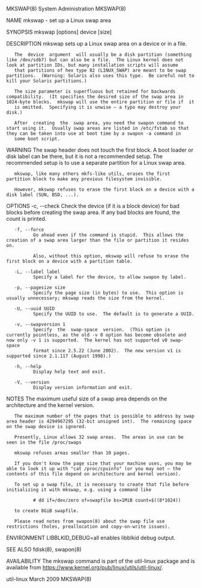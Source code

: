 MKSWAP(8)                                                                                   System Administration                                                                                   MKSWAP(8)

NAME
       mkswap - set up a Linux swap area

SYNOPSIS
       mkswap [options] device [size]

DESCRIPTION
       mkswap sets up a Linux swap area on a device or in a file.

       The  device  argument  will usually be a disk partition (something like /dev/sdb7) but can also be a file.  The Linux kernel does not look at partition IDs, but many installation scripts will assume
       that partitions of hex type 82 (LINUX_SWAP) are meant to be swap partitions.  (Warning: Solaris also uses this type.  Be careful not to kill your Solaris partitions.)

       The size parameter is superfluous but retained for backwards compatibility.  (It specifies the desired size of the swap area in 1024-byte blocks.  mkswap will use the entire partition or file if  it
       is omitted.  Specifying it is unwise – a typo may destroy your disk.)

       After  creating  the  swap area, you need the swapon command to start using it.  Usually swap areas are listed in /etc/fstab so that they can be taken into use at boot time by a swapon -a command in
       some boot script.

WARNING
       The swap header does not touch the first block.  A boot loader or disk label can be there, but it is not a recommended setup.  The recommended setup is to use a separate partition for a  Linux  swap
       area.

       mkswap, like many others mkfs-like utils, erases the first partition block to make any previous filesystem invisible.

       However, mkswap refuses to erase the first block on a device with a disk label (SUN, BSD, ...).

OPTIONS
       -c, --check
              Check the device (if it is a block device) for bad blocks before creating the swap area.  If any bad blocks are found, the count is printed.

       -f, --force
              Go ahead even if the command is stupid.  This allows the creation of a swap area larger than the file or partition it resides on.

              Also, without this option, mkswap will refuse to erase the first block on a device with a partition table.

       -L, --label label
              Specify a label for the device, to allow swapon by label.

       -p, --pagesize size
              Specify the page size (in bytes) to use.  This option is usually unnecessary; mkswap reads the size from the kernel.

       -U, --uuid UUID
              Specify the UUID to use.  The default is to generate a UUID.

       -v, --swapversion 1
              Specify  the  swap-space  version.  (This option is currently pointless, as the old -v 0 option has become obsolete and now only -v 1 is supported.  The kernel has not supported v0 swap-space
              format since 2.5.22 (June 2002).  The new version v1 is supported since 2.1.117 (August 1998).)

       -h, --help
              Display help text and exit.

       -V, --version
              Display version information and exit.

NOTES
       The maximum useful size of a swap area depends on the architecture and the kernel version.

       The maximum number of the pages that is possible to address by swap area header is 4294967295 (32-bit unsigned int).  The remaining space on the swap device is ignored.

       Presently, Linux allows 32 swap areas.  The areas in use can be seen in the file /proc/swaps

       mkswap refuses areas smaller than 10 pages.

       If you don't know the page size that your machine uses, you may be able to look it up with "cat /proc/cpuinfo" (or you may not – the contents of this file depend on architecture and kernel version).

       To set up a swap file, it is necessary to create that file before initializing it with mkswap, e.g. using a command like

              # dd if=/dev/zero of=swapfile bs=1MiB count=$((8*1024))

       to create 8GiB swapfile.

       Please read notes from swapon(8) about the swap file use restrictions (holes, preallocation and copy-on-write issues).

ENVIRONMENT
       LIBBLKID_DEBUG=all
              enables libblkid debug output.

SEE ALSO
       fdisk(8), swapon(8)

AVAILABILITY
       The mkswap command is part of the util-linux package and is available from https://www.kernel.org/pub/linux/utils/util-linux/.

util-linux                                                                                        March 2009                                                                                        MKSWAP(8)

